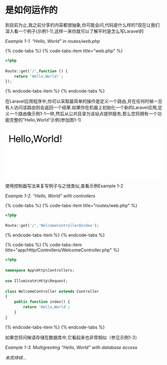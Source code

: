 # 是如何运作的

到目前为止,我之前分享的内容都很抽象,你可能会问,代码是什么样的?现在让我们深入看一个例子\(示例1-1\),这样一来你就可以了解平时是怎么写Laravel的

_Example 1-1. “Hello, World” in routes/web.php_

{% code-tabs %}
{% code-tabs-item title="web.php" %}
```php
<?php

Route::get('/',function () {
    return 'Hello,World!';
});
```
{% endcode-tabs-item %}
{% endcode-tabs %}

在Laravel应用程序中,你可以采取最简单的操作是定义一个路由,并在任何时候一旦有人访问该路由则会返回一个结果.如果你在机器上初始化一个新的Laravel应用,定义一个路由像示例1-1一样,然后从公共目录为该站点提供服务,那么您将拥有一个功能完整的"Hello,World"示例\(参加图1-1\)





![&#x53C2;&#x8003;&#x56FE; 1-1. Returning &#x201C;Hello, World!&#x201D; with Laravel](../.gitbook/assets/helloword.png)

使用控制器写法来复写例子与之很类似,查看示例Example 1-2

_Example 1-2. “Hello, World” with controllers_

{% code-tabs %}
{% code-tabs-item title="routes/web.php" %}
```php
<?php

Route::get('/','WelcomeController@index');
```
{% endcode-tabs-item %}
{% endcode-tabs %}

{% code-tabs %}
{% code-tabs-item title="app/Http/Controllers/WelcomeController.php" %}
```php
<?php

namespace App\Http\Controllers;

use Illuminate\Http\Request;

class WelcomeController extends Controller
{
    public function index() {
        return 'Hello,World';
    }
}
```
{% endcode-tabs-item %}
{% endcode-tabs %}

如果您将问候语存储在数据库中,它看起来也非常相似（参见示例1-3）

_Example 1-3. Multigreeting “Hello, World” with database access_

_未完待续..._

